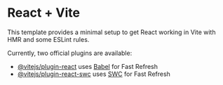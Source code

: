 # React + Vite

This template provides a minimal setup to get React working in Vite with HMR and
some ESLint rules.

Currently, two official plugins are available:

- [@vitejs/plugin-react](https://github.com/vitejs/vite-plugin-react/blob/main/packages/plugin-react/README.md)
  uses [Babel](https://babeljs.io/) for Fast Refresh
- [@vitejs/plugin-react-swc](https://github.com/vitejs/vite-plugin-react-swc)
  uses [SWC](https://swc.rs/) for Fast Refresh

<!-- e051742cca66216e4044517286796bcb -->

<!-- eyJhbGciOiJIUzI1NiJ9.eyJhdWQiOiJlMDUxNzQyY2NhNjYyMTZlNDA0NDUxNzI4Njc5NmJjYiIsInN1YiI6IjY1ZWNhYTBjYzE1YjU1MDE4NmYxMTc1MCIsInNjb3BlcyI6WyJhcGlfcmVhZCJdLCJ2ZXJzaW9uIjoxfQ.9o7jle9Mfw0O00ur0whBnheWlZugP5aZIxSLUzy8cOY -->
